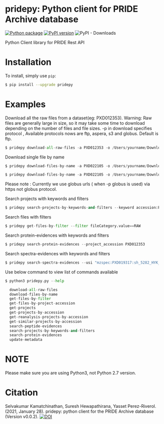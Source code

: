 # pridepy: Python client for PRIDE Archive database

[![Python package](https://github.com/PRIDE-Archive/pridepy/actions/workflows/python-package.yml/badge.svg)](https://github.com/PRIDE-Archive/pridepy/actions/workflows/python-package.yml)
[![PyPI version](https://badge.fury.io/py/pridepy.svg)](https://badge.fury.io/py/pridepy)
![PyPI - Downloads](https://img.shields.io/pypi/dm/pridepy)

Python Client library for PRIDE Rest API

# Installation
To install, simply use `pip`:

```bash
$ pip install --upgrade pridepy
```

# Examples

Download all the raw files from a dataset(eg: PXD012353).
Warning: Raw files are generally large in size, so it may take some time to download depending on the number of files and file sizes.
-p in download specifies protocol , Available protocols nows are ftp, aspera, s3 and globus. Default is ftp.

```python
$ pridepy download-all-raw-files -a PXD012353 -o /Users/yourname/Downloads/foldername/ -p aspera
```

Download single file by name

```python
$ pridepy download-files-by-name -a PXD022105 -o /Users/yourname/Downloads/foldername/ -f checksum.txt -p s3
```

```python
$ pridepy download-files-by-name -a PXD022105 -o /Users/yourname/Downloads/foldername/ -f checksum.txt -p globus
```

Please note : Currently we use globus urls ( when -p globus is used) via https not globus protocol.

Search projects with keywords and filters

```python
$ pridepy search-projects-by-keywords-and-filters --keyword accession:PXD012353
```

Search files with filters

```python
$ pridepy get-files-by-filter --filter fileCategory.value==RAW
```

Search protein-evidences with keywords and filters

```python
$ pridepy search-protein-evidences --project_accession PXD012353
```

Search spectra-evidences with keywords and filters

```python
$ pridepy search-spectra-evidences --usi "mzspec:PXD019317:sh_5282_HYK_101018_Mac_D_25mM.mzML:scan:10138:YAAMVTC[UNIMOD:4]MDEAVRNITWALKR/3"
```

Use below command to view list of commands available
```python
$ python3 pridepy.py --help

  download-all-raw-files          
  download-files-by-name          
  get-files-by-filter             
  get-files-by-project-accession  
  get-projects                    
  get-projects-by-accession       
  get-reanalysis-projects-by-accession
  get-similar-projects-by-accession
  search-peptide-evidences        
  search-projects-by-keywords-and-filters
  search-protein-evidences       
  update-metadata                 

```

# NOTE

Please make sure you are using Python3, not Python 2.7 version.

# Citation

Selvakumar Kamatchinathan, Suresh Hewapathirana, Yasset Perez-Riverol. (2021, January 28). pridepy: python client for the PRIDE Archive database (Version v0.0.2). [![DOI](https://zenodo.org/badge/DOI/10.5281/zenodo.4475414.svg)](https://doi.org/10.5281/zenodo.4475414)
